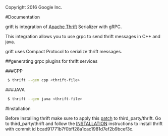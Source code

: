 Copyright 2016 Google Inc.

#Documentation

grift is integration of [Apache Thrift](https://github.com/apache/thrift.git) Serializer with gRPC.

This integration allows you to use grpc to send thrift messages in C++ and java.

grift uses Compact Protocol to serialize thrift messages. 

##generating grpc plugins for thrift services

###CPP
```sh
 $ thrift --gen cpp <thrift-file>
```

###JAVA
```sh
 $ thrift --gen java <thrift-file>
```

#Installation

Before Installing thrift make sure to apply this [patch](grpc_plugins_generator.patch) to third_party/thrift.
Go to third_party/thrift and follow the [INSTALLATION](https://github.com/apache/thrift.git) instructions to install thrift with commit id bcad91771b7f0bff28a1cac1981d7ef2b9bcef3c.

